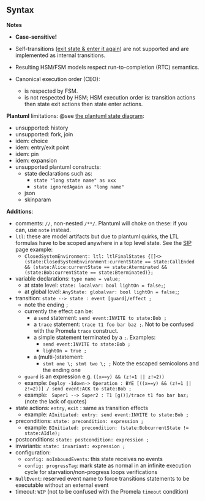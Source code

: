 ## Syntax

**Notes**

* **Case-sensitive!**
* Self-transitions ([exit state & enter it again](uml.md)) are not supported and are implemented as internal transitions.
* Resulting HSM/FSM models respect run-to-completion (RTC) semantics.
* Canonical execution order (CEO):

  * is respected by FSM.
  * is not respected by HSM; HSM execution order is: transition actions then state exit actions then state enter actions.

**Plantuml** limitations: @see [the plantuml state diagram](https://plantuml.com/state-diagram):

- unsupported: history
- unsupported: fork, join
- idem: choice
- idem: entry/exit point
- idem: pin
- idem: expansion
- unsupported plantuml constructs:
  - state declarations such as:
    - ```state "long state name" as xxx```
    - ```state ignoredAgain as "long name"```
  - json
  - skinparam

**Additions**:

- comments: ```//```, non-nested ```/**/```. Plantuml will choke on these: if you can, use ```note``` instead.
- ```ltl```: these are model artifacts but due to plantuml quirks, the LTL formulas have to be scoped anywhere in a top level state. See the [SIP](sip.md) page example:
  - ```ClosedSystemEnvironment: ltl: ltlFinalStates {[]<>(state:ClosedSystemEnvironment:currentState == state:CallEnded && (state:Alice:currentState == state:Aterminated && (state:Bob:currentState == state:Bterminated)};```
- variable declarations: ```type name = value;```
  - at state level: ```state: localvar: bool lightOn = false;```;
  - at global level: ```AnyState: globalvar: bool lightOn = false;```;
- transition: ```state --> state : event [guard]/effect ;```
  - note the ending ```;```
  - currently the effect can be:
    - a ```send``` statement: ```send event:INVITE to state:Bob ;```
    - a ```trace``` statement: ```trace t1 foo bar baz ;```. Not to be confused with the Promela ```trace``` construct.
    - a simple statement terminated by a ```;```. Examples:
      - ```send event:INVITE to state:Bob ;```
      - ```lightOn = true ;```
    - a (multi-)statement:
      - ```stmt one \; stmt two \; ;``` Note the escaped semicolons and the ending one
  - ```guard``` is an expression e.g. ```((x==y) && (z!=1 || z!=2))```
  - example: ```Deploy -1down-> Operation : BYE [((x==y) && (z!=1 || z!=2))] / send event:ACK to state:Bob ; ```
  - example: ``` Super1 --> Super2 : T1 [g()]/trace t1 foo bar baz;``` (note the lack of quotes)
- state actions: ```entry```, ```exit``` : same as transition effects
  - example: ```AInitiated: entry: send event:INVITE to state:Bob ;```
- preconditions: ```state: precondition: expression ; ```
  - example: ```BInitiated: precondition: (state:BobcurrentState != state:AIdle);```
- postconditions: ```state: postcondition: expression ;```
- invariants: ```state: invariant: expression ;```
- configuration:
  - ```config: noInboundEvents```: this state receives no events
  - ```config: progressTag```: mark state as normal in an infinite execution cycle for starvation/non-progress loops verifications
- ```NullEvent```: reserved event name to force transitions statements to be executable without an external event
- timeout: ```WIP``` (not to be confused with the Promela ```timeout``` condition)

